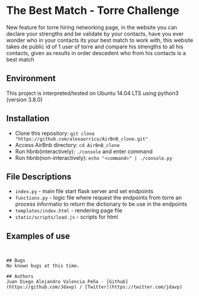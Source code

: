 # The Best Match - Torre Challenge
New feature for torre hiring networking page, in the website you can declare your strengths and be validate by your contacts, have you ever wonder who in your contacts its your best match to work with, this website takes de public id of 1 user of torre and compare his strengths to all his contacts, given as results in order descedent who from his contacts is a best match


## Environment
This project is interpreted/tested on Ubuntu 14.04 LTS using python3 (version 3.8.0)

## Installation
* Clone this repository: `git clone "https://github.com/alexaorrico/AirBnB_clone.git"`
* Access AirBnb directory: `cd AirBnB_clone`
* Run hbnb(interactively): `./console` and enter command
* Run hbnb(non-interactively): `echo "<command>" | ./console.py`

## File Descriptions
* `index.py` - main file start flask server and set endpoints 
* `functions.py` - logic file where request the endpoints from torre an process informatio to return the dictionary to be use
    in the endpoints
* `templates/index.html` - rendering page file 
* `static/scripts/load.js` - scripts for html

## Examples of use
```


## Bugs
No known bugs at this time.

## Authors
Juan Diego Alejandro Valencia Peña - [Github](https://github.com/Jdavp) / [Twitter](https://twitter.com/jdavp)
